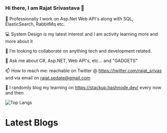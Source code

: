### Hi there, I am Rajat Srivastava 👋

🔭 Professionally I work on Asp.Net Web API's along with SQL, ElasticSearch, RabbitMq etc. 

💻 System Design is my latest interest and I am activity learning more and more about it

👯 I’m looking to collaborate on anything tech and development related. 

💬 Ask me about C#, Asp.NET, Web API's, etc... and "GADGETS"

📫 How to reach me: reachable on Twitter @ https://twitter.com/rajat_srivas and via email on rajat.sedate@gmail.com

🚀 I randomly blog my learning on https://stackup.hashnode.dev/ every now and then

![Top Langs](https://github-readme-stats.vercel.app/api/top-langs/?username=rajat-srivas&layout=compact)

# Latest Blogs
<!-- BLOG-POST-LIST:START -->
<!-- BLOG-POST-LIST:END -->




